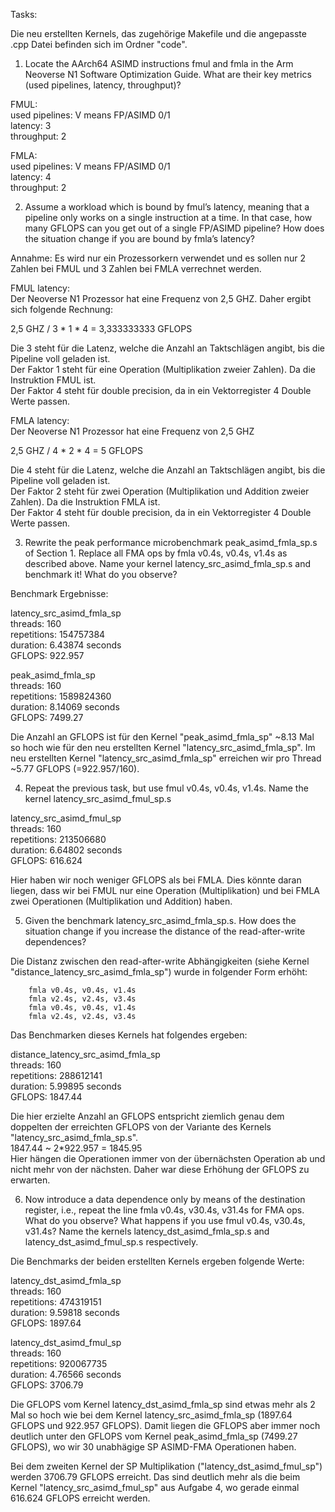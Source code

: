 Tasks:

Die neu erstellten Kernels, das zugehörige Makefile und die angepasste .cpp Datei befinden sich im Ordner "code".

1. Locate the AArch64 ASIMD instructions fmul and fmla in the Arm Neoverse N1 Software Optimization Guide. What are their key metrics (used pipelines, latency, throughput)?

FMUL:  
used pipelines: V means FP/ASIMD 0/1  
latency: 3  
throughput: 2  

FMLA:  
used pipelines: V means FP/ASIMD 0/1  
latency: 4  
throughput: 2  



2. Assume a workload which is bound by fmul’s latency, meaning that a pipeline only works on a single instruction at a time. In that case, how many GFLOPS can you get out of a single FP/ASIMD pipeline? How does the situation change if you are bound by fmla’s latency?


Annahme: Es wird nur ein Prozessorkern verwendet und es sollen nur 2 Zahlen bei FMUL und 3 Zahlen bei FMLA verrechnet werden.

FMUL latency:  
Der Neoverse N1 Prozessor hat eine Frequenz von 2,5 GHZ. Daher ergibt sich folgende Rechnung:  

2,5 GHZ / 3 * 1 * 4 = 3,333333333 GFLOPS  

Die 3 steht für die Latenz, welche die Anzahl an Taktschlägen angibt, bis die Pipeline voll geladen ist.  
Der Faktor 1 steht für eine Operation (Multiplikation zweier Zahlen). Da die Instruktion FMUL ist.  
Der Faktor 4 steht für double precision, da in ein Vektorregister 4 Double Werte passen.  

FMLA latency:  
Der Neoverse N1 Prozessor hat eine Frequenz von 2,5 GHZ  

2,5 GHZ / 4 * 2 * 4 = 5 GFLOPS  

Die 4 steht für die Latenz, welche die Anzahl an Taktschlägen angibt, bis die Pipeline voll geladen ist.  
Der Faktor 2 steht für zwei Operation (Multiplikation und Addition zweier Zahlen). Da die Instruktion FMLA ist.  
Der Faktor 4 steht für double precision, da in ein Vektorregister 4 Double Werte passen.  


3. Rewrite the peak performance microbenchmark peak_asimd_fmla_sp.s of Section 1. Replace all FMA ops by fmla v0.4s, v0.4s, v1.4s as described above. Name your kernel latency_src_asimd_fmla_sp.s and benchmark it! What do you observe?

Benchmark Ergebnisse:  

latency_src_asimd_fmla_sp  
 threads: 160  
  repetitions: 154757384  
  duration: 6.43874 seconds  
  GFLOPS: 922.957  

peak_asimd_fmla_sp  
 threads: 160  
  repetitions: 1589824360  
  duration: 8.14069 seconds  
  GFLOPS: 7499.27  

Die Anzahl an GFLOPS ist für den Kernel "peak_asimd_fmla_sp" ~8.13 Mal so hoch wie für den neu erstellten Kernel "latency_src_asimd_fmla_sp".
Im neu erstellten Kernel "latency_src_asimd_fmla_sp" erreichen wir pro Thread ~5.77 GFLOPS (=922.957/160).

4. Repeat the previous task, but use fmul v0.4s, v0.4s, v1.4s. Name the kernel latency_src_asimd_fmul_sp.s  

latency_src_asimd_fmul_sp  
 threads: 160  
  repetitions: 213506680  
  duration: 6.64802 seconds  
  GFLOPS: 616.624  

Hier haben wir noch weniger GFLOPS als bei FMLA. Dies könnte daran liegen, dass wir bei FMUL nur eine Operation (Multiplikation) und bei FMLA zwei Operationen (Multiplikation und Addition) haben.  


5. Given the benchmark latency_src_asimd_fmla_sp.s. How does the situation change if you increase the distance of the read-after-write dependences?

Die Distanz zwischen den read-after-write Abhängigkeiten (siehe Kernel "distance_latency_src_asimd_fmla_sp") wurde in folgender Form erhöht:  

        fmla v0.4s, v0.4s, v1.4s  
        fmla v2.4s, v2.4s, v3.4s  
        fmla v0.4s, v0.4s, v1.4s  
        fmla v2.4s, v2.4s, v3.4s  

Das Benchmarken dieses Kernels hat folgendes ergeben:  

distance_latency_src_asimd_fmla_sp  
 threads: 160  
  repetitions: 288612141  
  duration: 5.99895 seconds  
  GFLOPS: 1847.44  

Die hier erzielte Anzahl an GFLOPS entspricht ziemlich genau dem doppelten der erreichten GFLOPS von der Variante des Kernels "latency_src_asimd_fmla_sp.s".  
1847.44 ~ 2*922.957 = 1845.95  
Hier hängen die Operationen immer von der übernächsten Operation ab und nicht mehr von der nächsten. Daher war diese Erhöhung der GFLOPS zu erwarten.  


6. Now introduce a data dependence only by means of the destination register, i.e., repeat the line fmla v0.4s, v30.4s, v31.4s for FMA ops. What do you observe? What happens if you use fmul v0.4s, v30.4s, v31.4s? Name the kernels latency_dst_asimd_fmla_sp.s and latency_dst_asimd_fmul_sp.s respectively.

Die Benchmarks der beiden erstellten Kernels ergeben folgende Werte:

latency_dst_asimd_fmla_sp  
 threads: 160  
  repetitions: 474319151  
  duration: 9.59818 seconds  
  GFLOPS: 1897.64  

latency_dst_asimd_fmul_sp  
 threads: 160  
  repetitions: 920067735  
  duration: 4.76566 seconds  
  GFLOPS: 3706.79  

Die GFLOPS vom Kernel latency_dst_asimd_fmla_sp sind etwas mehr als 2 Mal so hoch wie bei dem Kernel latency_src_asimd_fmla_sp (1897.64 GFLOPS und 922.957 GFLOPS). Damit liegen die GFLOPS aber immer noch deutlich unter den GFLOPS vom Kernel peak_asimd_fmla_sp (7499.27 GFLOPS), wo wir 30 unabhägige SP ASIMD-FMA Operationen haben.

Bei dem zweiten Kernel der SP Multiplikation ("latency_dst_asimd_fmul_sp") werden 3706.79 GFLOPS erreicht. Das sind deutlich mehr als die beim Kernel "latency_src_asimd_fmul_sp" aus Aufgabe 4, wo gerade einmal 616.624 GFLOPS erreicht werden.

